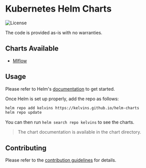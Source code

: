 # Kubernetes Helm Charts

![License](https://img.shields.io/badge/License-Apache%202.0-blue.svg?style=flat-square)

The code is provided as-is with no warranties.

## Charts Available

- [Mlflow](https://github.com/kelvins/helm-charts/tree/main/charts/mlflow)

## Usage

Please refer to Helm's [documentation](https://helm.sh/docs/) to get started.

Once Helm is set up properly, add the repo as follows:

```sh
helm repo add kelvins https://kelvins.github.io/helm-charts
helm repo update
```

You can then run `helm search repo kelvins` to see the charts.

> The chart documentation is available in the chart directory.

## Contributing

Please refer to the [contribution guidelines](https://github.com/kelvins/helm-charts/blob/main/CONTRIBUTING.md) for details.
